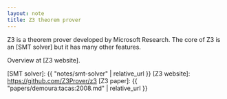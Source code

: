 ```yaml
---
layout: note
title: Z3 theorem prover
---
```


Z3 is a theorem prover developed by Microsoft Research.
The core of Z3 is an [SMT solver] but it has many other features.

Overview at [Z3 website].

[SMT solver]: {{ "notes/smt-solver" | relative_url }}
[Z3 website]: https://github.com/Z3Prover/z3
[Z3 paper]: {{ "papers/demoura:tacas:2008.md" | relative_url }}
